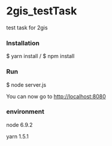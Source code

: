 # 2gis_testTask
test task for 2gis

### Installation
$ yarn install / $ npm install
### Run
$ node server.js

You can now go to [http://localhost:8080](http://localhost:8080)

### environment
node 6.9.2

yarn 1.5.1
